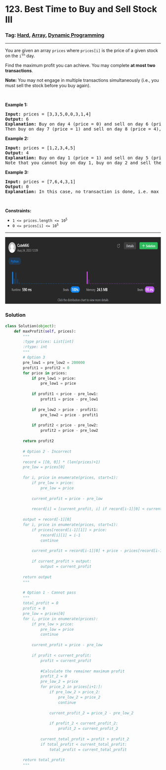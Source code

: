 # 123. Best Time to Buy and Sell Stock III
### Tag: [Hard](https://github.com/TheOnlyMiki/LeetCode-For-Fun/tree/main#hard-level), [Array](https://github.com/TheOnlyMiki/LeetCode-For-Fun/tree/main#array), [Dynamic Programming](https://github.com/TheOnlyMiki/LeetCode-For-Fun/tree/main#dynamic-programming)
---
<div class="px-5 pt-4"><div class="flex"></div><div class="xFUwe" data-track-load="description_content"><p>You are given an array <code>prices</code> where <code>prices[i]</code> is the price of a given stock on the <code>i<sup>th</sup></code> day.</p>

<p>Find the maximum profit you can achieve. You may complete <strong>at most two transactions</strong>.</p>

<p><strong>Note:</strong> You may not engage in multiple transactions simultaneously (i.e., you must sell the stock before you buy again).</p>

<p>&nbsp;</p>
<p><strong class="example">Example 1:</strong></p>

<pre><strong>Input:</strong> prices = [3,3,5,0,0,3,1,4]
<strong>Output:</strong> 6
<strong>Explanation:</strong> Buy on day 4 (price = 0) and sell on day 6 (price = 3), profit = 3-0 = 3.
Then buy on day 7 (price = 1) and sell on day 8 (price = 4), profit = 4-1 = 3.</pre>

<p><strong class="example">Example 2:</strong></p>

<pre><strong>Input:</strong> prices = [1,2,3,4,5]
<strong>Output:</strong> 4
<strong>Explanation:</strong> Buy on day 1 (price = 1) and sell on day 5 (price = 5), profit = 5-1 = 4.
Note that you cannot buy on day 1, buy on day 2 and sell them later, as you are engaging multiple transactions at the same time. You must sell before buying again.
</pre>

<p><strong class="example">Example 3:</strong></p>

<pre><strong>Input:</strong> prices = [7,6,4,3,1]
<strong>Output:</strong> 0
<strong>Explanation:</strong> In this case, no transaction is done, i.e. max profit = 0.
</pre>

<p>&nbsp;</p>
<p><strong>Constraints:</strong></p>

<ul>
	<li><code>1 &lt;= prices.length &lt;= 10<sup>5</sup></code></li>
	<li><code>0 &lt;= prices[i] &lt;= 10<sup>5</sup></code></li>
</ul>
</div></div>

---
<img src="Submit.png" width="700" height="215" />

### Solution

```python
class Solution(object):
    def maxProfit(self, prices):
        """
        :type prices: List[int]
        :rtype: int
        """
        # Option 3
        pre_low1 = pre_low2 = 200000
        profit1 = profit2 = 0
        for price in prices:
            if pre_low1 > price:
                pre_low1 = price

            if profit1 < price - pre_low1:
                profit1 = price - pre_low1

            if pre_low2 > price - profit1:
                pre_low2 = price - profit1

            if profit2 < price - pre_low2:
                profit2 = price - pre_low2

        return profit2

        # Option 2 - Incorrect
        """
        record = [[0, 0]] * (len(prices)+1)
        pre_low = prices[0]

        for i, price in enumerate(prices, start=1):
            if pre_low > price:
                pre_low = price

            current_profit = price - pre_low
            
            record[i] = [current_profit, i] if record[i-1][0] < current_profit else record[i-1]

        output = record[-1][0]
        for i, price in enumerate(prices, start=1):
            if prices[record[i-1][1]] > price:
                record[i][1] = i-1
                continue
            
            current_profit = record[i-1][0] + price - prices[record[i-1][1]]
            
            if current_profit > output:
                output = current_profit

        return output
        """

        # Option 1 - Cannot pass
        """
        total_profit = 0
        profit = 0
        pre_low = prices[0]
        for i, price in enumerate(prices):
            if pre_low > price:
                pre_low = price
                continue

            current_profit = price - pre_low
            
            if profit < current_profit:
                profit = current_profit

                #Calculate the remainer maximum profit
                profit_2 = 0
                pre_low_2 = price
                for price_2 in prices[i+1:]:
                    if pre_low_2 > price_2:
                        pre_low_2 = price_2
                        continue

                    current_profit_2 = price_2 - pre_low_2
                    
                    if profit_2 < current_profit_2:
                        profit_2 = current_profit_2
                
                current_total_profit = profit + profit_2
                if total_profit < current_total_profit:
                    total_profit = current_total_profit

        return total_profit
        """
```
